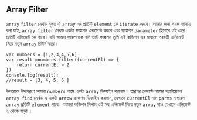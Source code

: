 ## Array Filter ##
```array``` ```filter``` মেথড মূলত ঐ ```array``` এর প্রতিটি ```element``` কে ```iterate``` করবে। 
আমার জন্য সহজ ভাষায় বলা যাই, ```array filter``` মেথড একটা ফাঙ্কশন একসেপ্ট করবে এবং ফাঙ্কশন ```parameter``` হিসাবে ওই এরে প্রতিটি এলিমেন্ট কে পাবে। 
যদি আমরা ফাঙ্কশনকে বলি ভাই ফাঙ্কশন তুমি এই কন্ডিশন এর মাধ্যমে পরবর্তী এলিমেন্ট নিয়ে নতুন ```array``` রিটার্ন করো। 

```
var numbers = [1,2,3,4,5,6]
var result =numbers.filter((currentEl) => {
    return currentEl > 2
})
console.log(result);
//result = [3, 4, 5, 6 ]
```
উপরোক্ত উদাহরণে আমরা ```numbers``` নামে একটা ```array``` ডিফাইন করলাম। তারপর রেজাল্ট নামের ভ্যারিয়েবল ```array find``` মেথড এ একটা ```arrow``` ফাঙ্কশন ডিফাইন করলাম, যেখানে ```currentEl``` নাম ```parms``` নাম্বারস ```array``` প্রতিটি ```element``` পাবে। আমরা কন্ডিশন দিলাম ওই সব এলিমেন্ট নিয়ে নতুন ```array``` দাও যেখানে এলিমেন্ট ২ থেকে বড়ো । 
